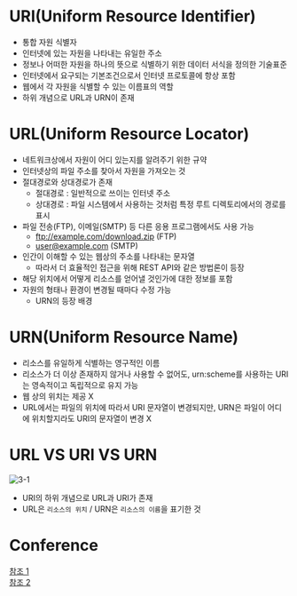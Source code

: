 # URI(Uniform Resource Identifier)
- 통합 자원 식별자
- 인터넷에 있는 자원을 나타내는 유일한 주소
- 정보나 어떠한 자원을 하나의 뜻으로 식별하기 위한 데이터 서식을 정의한 기술표준
- 인터넷에서 요구되는 기본조건으로서 인터넷 프로토콜에 항상 포함
- 웹에서 각 자원을 식별할 수 있는 이름표의 역할
- 하위 개념으로 URL과 URN이 존재

# URL(Uniform Resource Locator)
- 네트워크상에서 자원이 어디 있는지를 알려주기 위한 규약
- 인터넷상의 파일 주소를 찾아서 자원을 가져오는 것
- 절대경로와 상대경로가 존재
    - 절대경로 : 일반적으로 쓰이는 인터넷 주소
    - 상대경로 : 파일 시스템에서 사용하는 것처럼 특정 루트 디렉토리에서의 경로를 표시
- 파일 전송(FTP), 이메일(SMTP) 등 다른 응용 프로그램에서도 사용 가능
    - ftp://example.com/download.zip (FTP)
    - user@example.com (SMTP)
- 인간이 이해할 수 있는 웹상의 주소를 나타내는 문자열
    - 따라서 더 효율적인 접근을 위해 REST API와 같은 방법론이 등장
- 해당 위치에서 어떻게 리소스를 얻어낼 것인가에 대한 정보를 포함
- 자원의 형태나 환경이 변경될 때마다 수정 가능
    - URN의 등장 배경

# URN(Uniform Resource Name)
- 리소스를 유일하게 식별하는 영구적인 이름
- 리소스가 더 이상 존재하지 않거나 사용할 수 없어도, urn:scheme를 사용하는 URI는 영속적이고 독립적으로 유지 가능
- 웹 상의 위치는 제공 X
- URL에서는 파일의 위치에 따라서 URI 문자열이 변경되지만, URN은 파일이 어디에 위치할지라도 URI의 문자열이 변경 X

# URL VS URI VS URN
![3-1](https://user-images.githubusercontent.com/48504392/127522712-672cb1f3-d818-4ee9-9e46-5fdcca194fd2.png)
- URI의 하위 개념으로 URL과 URI가 존재
- URL은 `리소스의 위치` / URN은 `리소스의 이름`을 표기한 것

# Conference
[참조 1](https://velog.io/@ss-won/%EB%84%A4%ED%8A%B8%EC%9B%8C%ED%81%AC-URI-URL-URN)  
[참조 2](https://itbellstone.tistory.com/86)  

